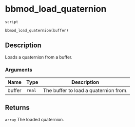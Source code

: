 # bbmod_load_quaternion
`script`
```gml
bbmod_load_quaternion(buffer)
```

## Description
Loads a quaternion from a buffer.

### Arguments
| Name | Type | Description |
| ---- | ---- | ----------- |
| buffer | `real` | The buffer to load a quaternion from. |

## Returns
`array` The loaded quaternion.